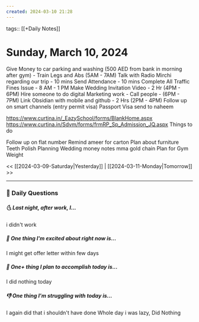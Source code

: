```yaml
---
created: 2024-03-10 21:28
---
```

tags:: [[+Daily Notes]]

# Sunday, March 10, 2024

Give Money to car parking and washing (500 AED from bank in morning after gym) - 
Train Legs and Abs (5AM - 7AM)
Talk with Radio Mirchi regarding our trip - 10 mins
Send Attendance  - 10 mins
Complete All Traffic Fines Issue - 8 AM - 1 PM
Make Wedding Invitation Video - 2 Hr (4PM - 6PM)
Hire someone to do digital Marketing work - Call people - (6PM - 7PM) 
Link Obsidian with mobile and github - 2 Hrs (2PM - 4PM)
Follow up on smart channels (entry permit visa)
Passport Visa send to naheem

https://www.curtina.in/_EazySchool/forms/BlankHome.aspx
https://www.curtina.in/Sdvm/forms/frmRP_Sp_Admission_JQ.aspx
Things to do

Follow up on flat number
Remind ameer for carton
Plan about furniture
Teeth Polish Planning
Wedding money notes
mma gold chain
Plan for Gym Weight

<< [[2024-03-09-Saturday|Yesterday]] | [[2024-03-11-Monday|Tomorrow]] >>

---
### 📅 Daily Questions
##### 🌜 Last night, after work, I...

i didn't work

##### 🙌 One thing I'm excited about right now is...

I might get offer letter within few days

##### 🚀 One+ thing I plan to accomplish today is...

I did nothing today
##### 👎 One thing I'm struggling with today is...

I again did that i shouldn't have done
Whole day i was lazy, Did Nothing


